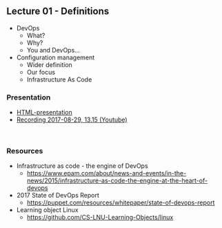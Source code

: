 ## Lecture 01 - Definitions
* DevOps
    * What?
    * Why?
    * You and DevOps...
* Configuration management
    * Wider definition
    * Our focus
    * Infrastructure As Code

### Presentation
- [HTML-presentation](https://rawgit.com/2dv514/syllabus/master/lectures/lectures/01_course_definitions/index.html#/)
- [Recording 2017-08-29, 13.15 (Youtube)](#)
<br />

### Resources
* Infrastructure as code - the engine of DevOps
  * https://www.epam.com/about/news-and-events/in-the-news/2015/infrastructure-as-code-the-engine-at-the-heart-of-devops
* 2017 State of DevOps Report
  * https://puppet.com/resources/whitepaper/state-of-devops-report
* Learning object Linux
  * https://github.com/CS-LNU-Learning-Objects/linux
